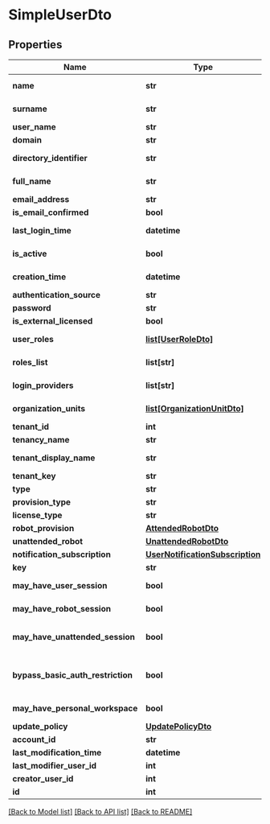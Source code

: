 # SimpleUserDto

## Properties
Name | Type | Description | Notes
------------ | ------------- | ------------- | -------------
**name** | **str** | The name of the person for which the user is created. | [optional] 
**surname** | **str** | The surname of the person for which the user is created. | [optional] 
**user_name** | **str** | The name used to login to Orchestrator. | [optional] 
**domain** | **str** | The domain from which the user is imported | [optional] 
**directory_identifier** | **str** | The directory identifier from which the user is imported | [optional] 
**full_name** | **str** | The full name of the person constructed with the format Name Surname. | [optional] 
**email_address** | **str** | The e-mail address associated with the user. | [optional] 
**is_email_confirmed** | **bool** | States if the email address is valid or not. | [optional] 
**last_login_time** | **datetime** | The date and time when the user last logged in, or null if the user never logged in. | [optional] 
**is_active** | **bool** | States if the user is active or not. An inactive user cannot login to Orchestrator. | [optional] 
**creation_time** | **datetime** | The date and time when the user was created. | [optional] 
**authentication_source** | **str** | The source which authenticated this user. | [optional] 
**password** | **str** | The password used during application login. | [optional] 
**is_external_licensed** | **bool** |  | [optional] 
**user_roles** | [**list[UserRoleDto]**](UserRoleDto.md) | The collection of roles associated with the user. | [optional] 
**roles_list** | **list[str]** | The collection of role names associated with the user. | [optional] 
**login_providers** | **list[str]** | The collection of entities that can authenticate the user. | [optional] 
**organization_units** | [**list[OrganizationUnitDto]**](OrganizationUnitDto.md) | The collection of organization units associated with the user. | [optional] 
**tenant_id** | **int** | The id of the tenant owning the user. | [optional] 
**tenancy_name** | **str** | The name of the tenant owning the user. | [optional] 
**tenant_display_name** | **str** | The display name of the tenant owning the user. | [optional] 
**tenant_key** | **str** | The key of the tenant owning the user. | [optional] 
**type** | **str** | The user type. | [optional] 
**provision_type** | **str** | The user type. | [optional] 
**license_type** | **str** | The user&#39;s license type. | [optional] 
**robot_provision** | [**AttendedRobotDto**](AttendedRobotDto.md) |  | [optional] 
**unattended_robot** | [**UnattendedRobotDto**](UnattendedRobotDto.md) |  | [optional] 
**notification_subscription** | [**UserNotificationSubscription**](UserNotificationSubscription.md) |  | [optional] 
**key** | **str** | Unique key for a user | [optional] 
**may_have_user_session** | **bool** | Specifies whether this user is allowed to have a User session (default: true) | [optional] 
**may_have_robot_session** | **bool** | Specifies whether this user is allowed to have an Attended Robot attached (default: true) | [optional] 
**may_have_unattended_session** | **bool** | Specifies whether this user is allowed to have an Unattended Robot attached (default: false) | [optional] 
**bypass_basic_auth_restriction** | **bool** | DEPRECATED. Specifies whether this user bypasses the \&quot;Auth.RestrictBasicAuthentication\&quot; application setting (default: null) | [optional] 
**may_have_personal_workspace** | **bool** | Specifies whether this user is allowed to have a Personal Workspace | [optional] 
**update_policy** | [**UpdatePolicyDto**](UpdatePolicyDto.md) |  | [optional] 
**account_id** | **str** |  | [optional] 
**last_modification_time** | **datetime** |  | [optional] 
**last_modifier_user_id** | **int** |  | [optional] 
**creator_user_id** | **int** |  | [optional] 
**id** | **int** |  | [optional] 

[[Back to Model list]](../README.md#documentation-for-models) [[Back to API list]](../README.md#documentation-for-api-endpoints) [[Back to README]](../README.md)


